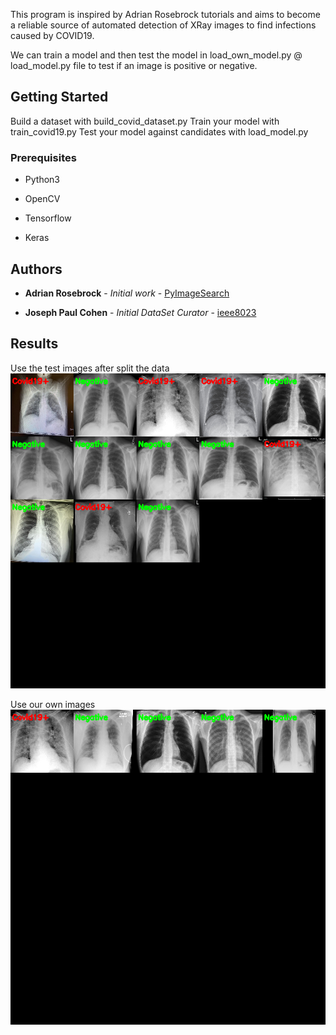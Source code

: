 This program is inspired by Adrian Rosebrock tutorials and aims to become a reliable source of automated detection of XRay images to find infections caused by COVID19. 

We can train a model and then test the model in load_own_model.py @ load_model.py file to test if an image is positive or negative.

## Getting Started

Build a dataset with build_covid_dataset.py
Train your model with train_covid19.py
Test your model against candidates with load_model.py

### Prerequisites

- Python3

- OpenCV

- Tensorflow

- Keras
## Authors

* **Adrian Rosebrock** - *Initial work* - [PyImageSearch](https://github.com/jrosebr1)

* **Joseph Paul Cohen** - *Initial DataSet Curator* - [ieee8023](https://github.com/ieee8023)

## Results

Use the test images after split the data
![](result_2.png)

Use our own images
![](result_1.png)

